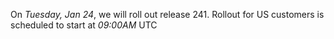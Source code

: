 On *Tuesday, Jan 24*, we will roll out release 241. Rollout for US customers is scheduled to start at *09:00AM* UTC
